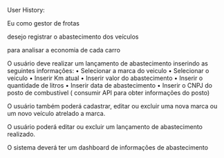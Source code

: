 User History:

  Eu como gestor de frotas
  
  desejo registrar o abastecimento dos veículos
  
  para analisar a economia de cada carro


O usuário deve realizar um lançamento de abastecimento inserindo as seguintes informações:
• Selecionar a marca do veiculo
• Selecionar o veiculo
• Inserir Km atual
• Inserir valor do abastecimento
• Inserir o quantidade de litros
• Inserir data de abastecimento
• Inserir o CNPJ do posto de combustível ( consumir API para obter informações do posto)

O usuário também poderá cadastrar, editar ou excluir uma nova marca ou um novo veículo
atrelado a marca.

O usuário poderá editar ou excluir um lançamento de abastecimento realizado.

O sistema deverá ter um dashboard de informações de abastecimento

